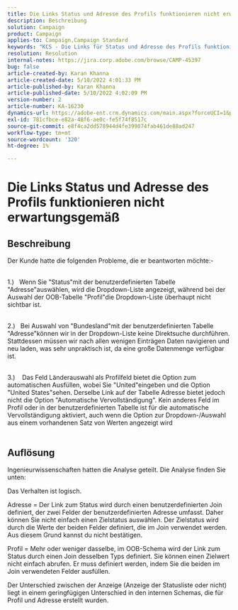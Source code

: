 ```yaml
---
title: Die Links Status und Adresse des Profils funktionieren nicht erwartungsgemäß
description: Beschreibung
solution: Campaign
product: Campaign
applies-to: Campaign,Campaign Standard
keywords: "KCS - Die Links für Status und Adresse des Profils funktionieren nicht erwartungsgemäß "
resolution: Resolution
internal-notes: https://jira.corp.adobe.com/browse/CAMP-45397
bug: false
article-created-by: Karan Khanna
article-created-date: 5/10/2022 4:01:33 PM
article-published-by: Karan Khanna
article-published-date: 5/10/2022 4:02:09 PM
version-number: 2
article-number: KA-16230
dynamics-url: https://adobe-ent.crm.dynamics.com/main.aspx?forceUCI=1&pagetype=entityrecord&etn=knowledgearticle&id=9e133b72-7ad0-ec11-a7b5-00224809c556
exl-id: 781cfbce-e82a-48f6-ae0c-fe5f74f8517c
source-git-commit: e8f4ca2dd578944d4fe399074fab461de88ad247
workflow-type: tm+mt
source-wordcount: '320'
ht-degree: 1%

---
```


# Die Links Status und Adresse des Profils funktionieren nicht erwartungsgemäß

## Beschreibung

Der Kunde hatte die folgenden Probleme, die er beantworten möchte:-

<br>1.)   Wenn Sie &quot;Status&quot;mit der benutzerdefinierten Tabelle &quot;Adresse&quot;auswählen, wird die Dropdown-Liste angezeigt, während bei der Auswahl der OOB-Tabelle &quot;Profil&quot;die Dropdown-Liste überhaupt nicht sichtbar ist.

<br>2.)   Bei Auswahl von &quot;Bundesland&quot;mit der benutzerdefinierten Tabelle &quot;Adresse&quot;können wir in der Dropdown-Liste keine Direktsuche durchführen. Stattdessen müssen wir nach allen wenigen Einträgen Daten navigieren und neu laden, was sehr unpraktisch ist, da eine große Datenmenge verfügbar ist.

<br>3.)    Das Feld Länderauswahl als Profilfeld bietet die Option zum automatischen Ausfüllen, wobei Sie &quot;United&quot;eingeben und die Option &quot;United States&quot;sehen. Derselbe Link auf der Tabelle Adresse bietet jedoch nicht die Option &quot;Automatische Vervollständigung&quot;. Kein anderes Feld im Profil oder in der benutzerdefinierten Tabelle ist für die automatische Vervollständigung aktiviert, auch wenn die Option zur Dropdown-/Auswahl aus einem vorhandenen Satz von Werten angezeigt wird<br><br>

## Auflösung


Ingenieurwissenschaften hatten die Analyse geteilt. Die Analyse finden Sie unten:

Das Verhalten ist logisch.

Adresse = Der Link zum Status wird durch einen benutzerdefinierten Join definiert, der zwei Felder der benutzerdefinierten Adresse umfasst.
Daher können Sie nicht einfach einen Zielstatus auswählen.
Der Zielstatus wird durch die Werte der beiden Felder definiert, die im Join verwendet werden. Aus diesem Grund kannst du nicht bestätigen.

Profil = Mehr oder weniger dasselbe, im OOB-Schema wird der Link zum Status durch einen Join desselben Typs definiert.
Sie können einen Zielwert nicht einfach abrufen. Er muss definiert werden, indem Sie die beiden im Join verwendeten Felder ausfüllen.

Der Unterschied zwischen der Anzeige (Anzeige der Statusliste oder nicht) liegt in einem geringfügigen Unterschied in den internen Schemas, die für Profil und Adresse erstellt wurden.

